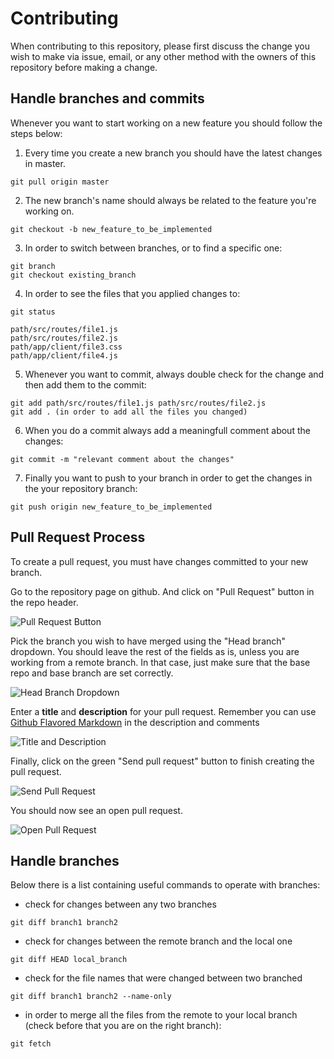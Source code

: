 # Contributing

When contributing to this repository, please first discuss the change you wish to make via issue,
email, or any other method with the owners of this repository before making a change.

## Handle branches and commits

Whenever you want to start working on a new feature you should follow the steps below:

1. Every time you create a new branch you should have the latest changes in master.

```
git pull origin master
```

2. The new branch's name should always be related to the feature you're working on.

```
git checkout -b new_feature_to_be_implemented
```

3. In order to switch between branches, or to find a specific one:

```
git branch
git checkout existing_branch
```

4. In order to see the files that you applied changes to:

```
git status

path/src/routes/file1.js
path/src/routes/file2.js
path/app/client/file3.css
path/app/client/file4.js
```

5. Whenever you want to commit, always double check for the change and then add them to the commit:

```
git add path/src/routes/file1.js path/src/routes/file2.js
git add . (in order to add all the files you changed)
```

6. When you do a commit always add a meaningfull comment about the changes:

```
git commit -m "relevant comment about the changes"
```

7. Finally you want to push to your branch in order to get the changes in the your repository branch:

```
git push origin new_feature_to_be_implemented
```

## Pull Request Process

To create a pull request, you must have changes committed to your new branch.

Go to the repository page on github. And click on "Pull Request" button in the repo header.

![Pull Request Button](https://f.cloud.github.com/assets/676185/316845/2ea7d418-9848-11e2-90af-5b8f31497a51.png)

Pick the branch you wish to have merged using the "Head branch" dropdown. You should leave the rest of the fields as is, unless you are working from a remote branch. In that case, just make sure that the base repo and base branch are set correctly.

![Head Branch Dropdown](https://f.cloud.github.com/assets/676185/316857/0d51b008-9849-11e2-909a-36e6f12436b4.png)

Enter a **title** and **description** for your pull request. Remember you can use [Github Flavored Markdown](https://help.github.com/articles/github-flavored-markdown) in the description and comments

![Title and Description](https://f.cloud.github.com/assets/676185/316873/0c0e4cc8-984a-11e2-89f5-703c31217e17.png)

Finally, click on the green "Send pull request" button to finish creating the pull request.

![Send Pull Request](https://f.cloud.github.com/assets/676185/316876/30d6d0ca-984a-11e2-9c5e-420223c35ed9.png)

You should now see an open pull request.

![Open Pull Request](https://f.cloud.github.com/assets/676185/316899/6a62a7c8-984b-11e2-92ee-182ef257b574.png)

## Handle branches

Below there is a list containing useful commands to operate with branches:

* check for changes between any two branches

```
git diff branch1 branch2
```

* check for changes between the remote branch and the local one

```
git diff HEAD local_branch
```

* check for the file names that were changed between two branched

```
git diff branch1 branch2 --name-only
```

* in order to merge all the files from the remote to your local branch (check before that you are on the right branch):

```
git fetch
```
